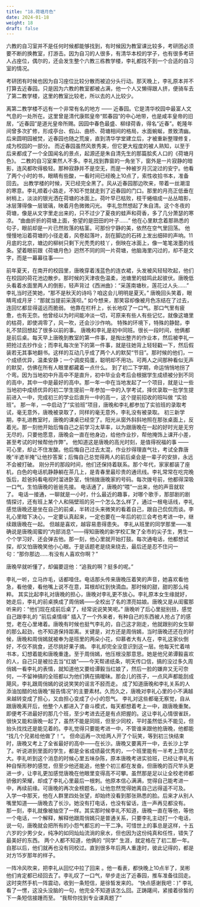 ```yaml
---
title: "18.荷塘月色"
date: 2024-01-18
weight: 18
draft: false
---
```


六教的自习室并不是任何时候都能够找到，有时候因为教室课比较多，考研团必须要不断的换教室，打游击。因为自习的人很多，有清华本校的学子，也有很多考研人占座位，偶尔的，还会发生整个六教三栋教学楼，李礼都找不到一个合适的自习室的情况。

考研团有时候也因为自习座位比较分散而被迫分头行动。那天晚上，李礼原本并不打算去近春园。只是因为六教的教室都被占满，他一个人又懒得跟人挤，便骑车去了第二教学楼，这里的教室比较老，所以去的人比较少。

离第二教学楼不远有一个非常有名的地方 —— 近春园。它是清华校园中最富人文气息的一处所在。这里曾是清代康熙皇帝“熙春园”的中心地带，也是咸丰皇帝的旧居，“近春园”是道光皇帝所赐。因园中春色最盛、柳绿荷香，得名“近春”。乾隆年间曾多次扩修，形成亭台、假山、曲桥、荷塘相间的格局，水面蜿蜒，景致清幽。后来圆明园被焚，近春园也随之荒废，直到清华学堂建立后，才被重新整理修复，成为校园的一部分。
而近春园虽然风景秀美，但它更大程度的被人熟知，以至于后来都成了一个全国闻名的景点，起源还是朱自清先生的那篇脍炙人口的《荷塘月色》。
二教的自习室果然人不多。李礼找到靠窗的一角坐下，窗外是一片寂静的暗影，连风都吹得极轻。那种寂静并不是空无，而是一种被岁月沉淀过的安宁。他看了两个小时的书，眼睛有些酸，一看时间已经晚上10点了，索性收拾书本，准备回去。
出教学楼的时候，天已经完全黑了。风从近春园那边吹来，带着一丝潮湿的寒意。李礼顺着小路走，不知不觉就走到了近春园的门口。那里的月亮正低垂在树梢上，淡淡的银光洒在荷塘的冰面上。荷叶早已枯败，枝干蜷缩成一丛丛暗影，冰层薄得像一层玻璃，映着月色微微闪光。
李礼忽然想起了朱自清。这个冬夜的荷塘，像是从文字里走出来的，只不过少了夏夜的蛙声和荷香，多了几分萧瑟的寒凉。
“曲曲折折的荷塘上面，弥望的是田田的叶子……”
他在心里默念着那熟悉的句子，眼前却是一片已然败落的枯茎。可那份宁静的美，依然在空气里回荡。
他慢慢地沿着荷塘的小径走着，风卷起落叶，刮在脚边的石砖上发出细碎的声响。11月底的北京，塘边的柳树只剩下光秃秃的枝丫，倒映在冰面上，像一笔笔泼墨的线条。望着眼前跟《荷塘月色》迥然不同的同一片荷塘，他脑海里闪过的，却不是文字，而是一幕幕往事——


前年夏天，在南开的校园里，唐晚穿着浅蓝色的连衣裙，头发被风轻轻吹起，他们在校园的荷花池边散步。那时候的天津夜色温柔，池塘里的蛙鸣此起彼伏。唐晚低头看着水面里两人的倒影，轻声背过《西洲曲》：“采莲南塘秋，莲花过人头……”
李礼当时还笑她，“那不是秋天的诗吗？咱这会儿明明是夏天。”
唐晚回头笑着，眼睛弯成月牙：“那就当提前采莲呗。”
如今想来，那笑容却像被月色冻结在了过去，连回忆都显得遥远而脆弱。
他靠在栏杆上，长长地叹了一口气。那口气里有疲惫，也有无奈。他曾经以为时间能冲淡一切，可原来有些人有些记忆，就像这塘里的枯荷，即使凋零了，风一吹，还会沙沙作响。
特殊的环境下，特殊的静懿，李礼不禁回想起了很多以前的事。
唐晚和李礼是初中同班。很长一段时间，他俩都是前后桌。每天早上唐晚到教室的第一件事，是掏出整齐的作业本，然后被李礼一把抢过去抄作业；而李礼每次坐下的第一件事，就是往她背上轻轻戳一下，然后假装若无其事地翻书。这样的互动几乎成了两个人的默契“节目”。那时候的他们，一个成绩优异，温柔安静；一个调皮捣蛋，聪明却不用功。可两人之间那种看似无声的默契，仿佛在所有人眼里都藏着一点什么。
到了初二下学期，命运悄悄地拐了个弯。因为当地初中升高中不是直升，初中毕业会考后会根据学生成绩被分到不同的高中，其中一中是最好的高中。那一年一中在当地发起了一个项目，就是让一些当地初中成绩优异的初二学生提前一年参加一中的入学考试，择优录取一批学生提前进入一中，完成初三的学业后直升一中的高一，这个提前招收的班叫做 “实验班”。
那一年，一中启动了“实验班”项目，唐晚和李礼都参加了实验班的录取考试，毫无意外，唐晚被录取了，同样的毫无意外，李礼没有被录取。
初三新学期，李礼进教室时，唐晚的课桌已经空了。阳光从窗外斜斜地照在那张桌面上，反着光。那一刻他开始后悔自己之前学习太草率，以为跟唐晚在一起的好时光是无穷无尽的，只要他愿意，唐晚会一直在他身边，给他作业抄，帮他掩饰上课开小差，甚至考试的时候帮他作弊”。
他知道这是唐晚的高光时刻，是值得祝福的事 —— 可心里，却止不住发酸。他后悔自己过去太混，作业抄得理直气壮，考试全靠唐晚“半遮半掩”让他抄答案；后悔自己总觉得两人的前后桌会是一辈子的安排，永远不会被打破。
刚分开的那段时间，他们还保持着联系。那个年代，家家都装了座机，白色的电话机静静躺在茶几上，是青春里最珍贵的通讯线。李礼常常在吃完晚饭后，趁爸妈看电视时溜进卧室，悄悄拨唐晚家的号码。每次拨号前，他都得深吸一口气，生怕唐晚的爸爸先接。
 电话通了，唐晚的“喂”一出来，他的声音就软了。
电话一接通，一聊就是一小时，什么最近的趣事，对哪个歌手，那部剧的剧情探讨，还有班上某个人和隔壁班的另一个怎么怎么样了，通过一根电话线，李礼感觉唐晚还是坐在自己的前桌，半转过头来微笑的看着自己，跟自己侃侃而谈。李礼心里暗下决心，一定要认真起来，一定也要在一年后的初三会考也考进一中，继续跟唐晚在一起。
但越是喜欢，越容易患得患失。
李礼从班里的同学那里——准确说是唐晚闺蜜的“内部消息”——得知唐晚的新学校汇聚了全市的尖子生，男生一个个学习好、还会弹吉他。那一刻，他心里就开始打鼓。每次通电话，他都想试探，却又怕唐晚笑他小心眼。于是话题老是绕来绕去，最后还是忍不住问一句：“那你那边……有没有人喜欢你啊？”


唐晚早就听懂了，却偏要逗他：“追我的啊？挺多的呢。”

李礼一听，立马炸毛，话都噎住。电话那头传来唐晚压着笑的声音，她喜欢看他急，看他傻，看他嘴上说不在意，耳根却红到快滴血。那时候的甜，甜的那么纯粹。
其实比起李礼对唐晚的担心，唐晚对李礼更不放心。李礼原本女生缘就好，她走后，李礼的前桌换成了周俏嫣——全校出了名的漂亮姑娘。唐晚又是从闺蜜那听来的：“他们现在成前后桌了，经常说说笑笑呢。”
唐晚听了后心里挺别扭，感觉自己跟李礼的 “前后桌情缘” 插入了一个外来者，有种自己的东西被人抢占了的感觉，老在心里堵着。唐晚有时候也挺气李礼的，自己这才刚走，他就跟别的女生聊的那么起劲，也不知道保持距离。关键是，对方还是周俏嫣，当时唐晚还还在的时候，唐晚和周俏嫣就被奉为是班里的两朵小花，仰慕者大有人在，李礼这家伙倒好，不仅不挑食，还尽挑好果子摘。
李礼却完全没意识到这一层。他每天忙着啃书本，幻想着能和唐晚重逢。至于周俏嫣，他压根没那意思。她是他兄弟谭毅喜欢的人，自己只是被拉去当“红娘”——今天帮递纸条，明天传口信，搞的没过多久周俏嫣一看李礼的表情，就知道他又要给谭毅当红娘了，然后一脸的嫌弃又无可奈何，一不留神搞的全班都以为他们俩在搞暧昧。那会儿的孩子，一点风声都能刮成飓风，李礼跟周俏嫣的说说笑笑的谣言不胫而走。 成了知道唐晚和李礼关系的人添油加醋的给唐晚“报告情况”的主要素材。久而久之，唐晚对李礼心里的小不满越来越转变成了担心，又由担心变成了小小的怨气。
李礼对这些都毫无察觉，自从跟唐晚离开后，他整个人都进入了奋斗模式，每天都想着考上一中，跟唐晚重聚。即便考不进最好的那几个班，至少考进去还是有点把握的。这让李礼心情很雀跃，很快又能和唐晚一起了，虽然不能是同班，但至少同校，平时虽然低头不能见，但抬头找找还是能见着的。李礼觉得只要能考进一中，不管谁来跟他抢唐晚，他都能 “找几个兄弟给他做了！”。
但命运再一次给两人开了个玩笑，等到初三快结束时，唐晚又考上了全省最好的高中——在长沙。唐晚又要离开一中，去长沙上学了。听说进到里面的学生，都是全省成绩最优秀的，一个班里能有一半考上清华北大。李礼听到这个消息的时候心里五味杂陈，原本唐晚考进实验班，已经让李礼有种自惭形秽的感觉，但至少他还能追，他整个初三都在发奋。但唐晚的百尺竿头更进一步，让李礼更加感觉唐晚在他眼里变得高不可攀。虽然那是足以让全校老师都骄傲的荣耀，却成了李礼心里最后一根刺。他原本信心满满，觉得自己能考进一中，再续前缘。可唐晚的再次金榜题名，让他忽然觉得她离自己远得遥不可及。
入学一中那天，他在人群里四处张望，却始终没看到那张熟悉的脸。后来才从别人嘴里知道——唐晚去了长沙。她没有打电话，也没有留话，连一声再见都没有。
那一刻，李礼就像被抽空了一样。其实那时候李礼不知道，唐晚一直在等他，等他一个电话，一个解释，解释他跟周俏嫣只是普通关系，只要李礼主动打一个电话，说一句，唐晚就会把所有的小怨气都忘的一干二净。可惜世上的事总是这样，十五六岁的少男少女，纯净的如同灿灿流淌的泉水，但也因为这份纯真和任性，错失了最美好的东西。
两个人都不知道，他俩的 “同学” 生涯，就定格在了初二那一年。自那以后，他们就再也没有同校过。直到很多年后两人重逢时，彼此记得的，都是对方15岁那年的样子。

一阵冷风吹来，把李礼从回忆中拉了回来 。他一看表，都快晚上10点半了，吴彬他们肯定都已经回去了。李礼叹了一口气，举步走出了近春园，推车准备往回走。这时突然手机一阵震动，收到一条短信，是徐皙发来的。
“快点感谢我吧：)” 
李礼看了一愣，这没头没脑的一句，他完全不知道该怎么回。正踌躇间，紧接着徐皙的下一条短信接踵而至。
“我帮你找到专业课真题了”